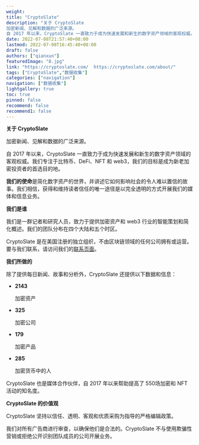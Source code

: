 ```yaml
---
weight: 
title: "CryptoSlate"
description: "关于 CryptoSlate
加密新闻、见解和数据的广泛来源。
自 2017 年以来，CryptoSlate 一直致力于成为快速发展和新生的数字资产领域的客观权威。我们专注于比特币、DeFi、NFT 和 web3，我们的目标是成为新老加密投资者的首选目的地。"
date: 2022-07-08T21:57:40+08:00
lastmod: 2022-07-08T16:45:40+08:00
draft: false
authors: ["qianxun"]
featuredImage: "8.jpg"
link: "https://cryptoslate.com/  https://cryptoslate.com/about/"
tags: ["CryptoSlate","数据收集"]
categories: ["navigation"]
navigation: ["数据收集"]
lightgallery: true
toc: true
pinned: false
recommend: false
recommend1: false
---
```


**关于 CryptoSlate**

加密新闻、见解和数据的广泛来源。

自 2017 年以来，CryptoSlate 一直致力于成为快速发展和新生的数字资产领域的客观权威。我们专注于比特币、DeFi、NFT 和 web3，我们的目标是成为新老加密投资者的首选目的地。

**我们的使命**是简化数字资产的世界，并讲述它如何影响社会的令人难以置信的故事。我们相信，获得和维持读者信任的唯一途径是以完全透明的方式开展我们的媒体和信息业务。

**我们是谁**

我们是一群记者和研究人员，致力于提供加密资产和 web3 行业的智能策划和简化概述。我们的团队分布在四个大陆和五个时区。

CryptoSlate 是在美国注册的独立组织，不由区块链领域的任何公司拥有或运营。要与我们联系，请访问我们的[联系页面](https://cryptoslate.com/contact/)。

**我们所做的**

除了提供每日新闻、故事和分析外，CryptoSlate 还提供以下数据和信息：

- **2143**

  加密资产

- **325**

  加密公司

- **179**

  加密产品

- **285**

  加密货币中的人

CryptoSlate 也是媒体合作伙伴，自 2017 年以来帮助提高了 550场加密和 NFT 活动的知名度。

**CryptoSlate 的价值观**

CryptoSlate 坚持以信任、透明、客观和优质采购为指导的严格编辑政策。

我们对所有广告商进行审查，以确保他们是合法的。CryptoSlate 不与使用欺骗性营销或拒绝公开识别团队成员的公司开展业务。